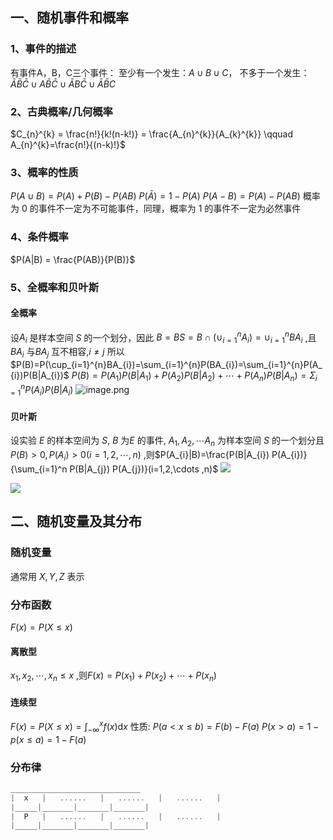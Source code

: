 ## 一、随机事件和概率
### 1、事件的描述
有事件A，B，C三个事件：
	至少有一个发生：$A \cup B \cup C$，
	不多于一个发生：$\bar{A} \bar{B} \bar{C} \cup A \bar{B} \bar{C} \cup \bar{A} B \bar{C} \cup \bar{A} \bar{B} C$
### 2、古典概率/几何概率
$C_{n}^{k} = \frac{n!}{k!(n-k!)} = \frac{A_{n}^{k}}{A_{k}^{k}} \qquad A_{n}^{k}=\frac{n!}{(n-k)!}$ 
### 3、概率的性质
$P(A \cup B)=P(A) + P(B) - P(AB)$
$P( \bar{A}) = 1-P(A)$
$P(A-B)=P(A) - P(AB)$
概率为 0 的事件不一定为不可能事件，同理，概率为 1 的事件不一定为必然事件
### 4、条件概率
$P(A|B) = \frac{P(AB)}{P(B)}$
### 5、全概率和贝叶斯
#### 全概率
设$A_{i}$ 是样本空间 $S$ 的一个划分，因此 $B=BS=B \cap (\cup  _{i=1}^{n} A_{i})=\cup  _{i=1}^{n}BA_{i}$ ,且$BA_{i}$ 与$BA_{j}$ 互不相容,$i\neq j$ 所以 $P(B)=P(\cup_{i=1}^{n}BA_{i})=\sum_{i=1}^{n}P(BA_{i})=\sum_{i=1}^{n}P(A_{i})P(B|A_{i})$
$P(B)=P(A_{1})P(B|A_{1})+P(A_{2})P(B|A_{2}) + \cdots +P(A_{n})P(B|A_{n}) = \Sigma _{i =1}^{n}P(A_{i})P(B|A_i)$
![image.png](20240627224153.png)

#### 贝叶斯
设实验 $E$ 的样本空间为 $S$, $B$ 为$E$ 的事件, $A_{1}, A_{2}, \cdots A_{n}$ 为样本空间 $S$ 的一个划分且 $P(B)>0, P(A_i) > 0 (i=1,2, \cdots, n)$ ,则$P(A_{i}|B)=\frac{P(B|A_{i}) P(A_{i})}{\sum_{i=1}^n P(B|A_{j}) P(A_{j})}(i=1,2,\cdots ,n)$ 
![](20240627224445.png)

![](20240627224604.png)

## 二、随机变量及其分布
### 随机变量
通常用 $X,Y,Z$ 表示
### 分布函数
$F(x)=P(X \leq x)$
#### 离散型
$x_{1},x_{2},\cdots,x_{n}\leq x$ ,则$F(x)= P(x_{1}) + P(x_{2}) + \cdots +P(x_{n})$
#### 连续型
$F(x)=P(X\leq x)=  \int_{-\infty}^{x}f(x)\mathrm{d}x$
性质:
$P(a<x\leq b) = F(b) - F(a)$
$P(x>a) = 1-p(x\leq a) = 1-F(a)$
### 分布律
```c++
_____________________________
|  x   |   ......   |   ......   |   ......   |
|_____|_______|_______|_______|
|  P   |   ......   |   ......   |   ......   |
|_____|_______|_______|_______|
```